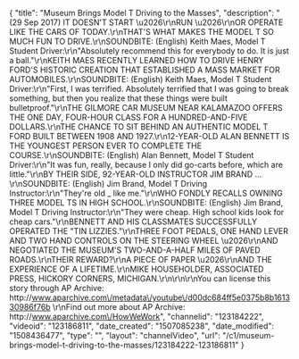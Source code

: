 {
    "title": "Museum Brings Model T Driving to the Masses",
    "description": "(29 Sep 2017) IT DOESN'T START \u2026\r\nRUN \u2026\r\nOR OPERATE LIKE THE CARS OF TODAY.\r\nTHAT'S WHAT MAKES THE MODEL T SO MUCH FUN TO DRIVE.\r\nSOUNDBITE: (English) Keith Maes, Model T Student Driver:\r\n\"Absolutely recommend this for everybody to do. It is just a ball.\"\r\nKEITH MAES RECENTLY LEARNED HOW TO DRIVE HENRY FORD'S HISTORIC CREATION THAT ESTABLISHED A MASS MARKET FOR AUTOMOBILES.\r\nSOUNDBITE: (English) Keith Maes, Model T Student Driver:\r\n\"First, I was terrified. Absolutely terrified that I was going to break something, but then you realize that these things were built bulletproof.\"\r\nTHE GILMORE CAR MUSEUM NEAR KALAMAZOO OFFERS THE ONE DAY, FOUR-HOUR CLASS FOR A HUNDRED-AND-FIVE DOLLARS.\r\nTHE CHANCE TO SIT BEHIND AN AUTHENTIC MODEL T FORD BUILT BETWEEN 1908 AND 1927.\r\n12-YEAR-OLD ALAN BENNETT IS THE YOUNGEST PERSON EVER TO COMPLETE THE COURSE.\r\nSOUNDBITE: (English) Alan Bennett, Model T Student Driver:\r\n\"It was fun, really, because I only did go-carts before, which are little.\"\r\nBY THEIR SIDE, 92-YEAR-OLD INSTRUCTOR JIM BRAND ... \r\nSOUNDBITE: (English) Jim Brand, Model T Driving Instructor:\r\n\"They're old _ like me.\"\r\nWHO FONDLY RECALLS OWNING THREE MODEL TS IN HIGH SCHOOL.\r\nSOUNDBITE: (English) Jim Brand, Model T Driving Instructor:\r\n\"They were cheap. High school kids look for cheap cars.\"\r\nBENNETT AND HIS CLASSMATES SUCCESSFULLY OPERATED THE \"TIN LIZZIES.\"\r\nTHREE FOOT PEDALS, ONE HAND LEVER AND TWO HAND CONTROLS ON THE STEERING WHEEL \u2026\r\nAND NEGOTIATED THE MUSEUM'S TWO-AND-A-HALF MILES OF PAVED ROADS.\r\nTHEIR REWARD?\r\nA PIECE OF PAPER \u2026\r\nAND THE EXPERIENCE OF A LIFETIME.\r\nMIKE HOUSEHOLDER, ASSOCIATED PRESS, HICKORY CORNERS, MICHIGAN.\r\n\r\n\r\nYou can license this story through AP Archive: http:\/\/www.aparchive.com\/metadata\/youtube\/d00dc684ff5e0375b8b161330986f76b \r\nFind out more about AP Archive: http:\/\/www.aparchive.com\/HowWeWork",
    "channelid": "123184222",
    "videoid": "123186811",
    "date_created": "1507085238",
    "date_modified": "1508436477",
    "type": "",
    "layout": "channelVideo",
    "url": "\/c1\/museum-brings-model-t-driving-to-the-masses\/123184222-123186811"
}